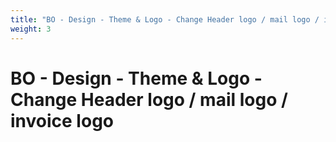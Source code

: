 ```yaml
---
title: "BO - Design - Theme & Logo - Change Header logo / mail logo / invoice logo"
weight: 3
---
```


# BO - Design - Theme & Logo - Change Header logo / mail logo / invoice logo
